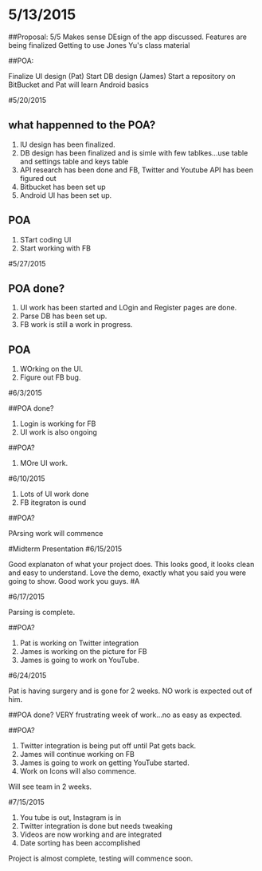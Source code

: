 # 5/13/2015

##Proposal:
5/5
Makes sense
DEsign of the app discussed.
Features are being finalized
Getting to use Jones Yu's class material

##POA:

Finalize UI design (Pat)
Start DB design (James)
Start a repository on BitBucket and Pat will learn Android basics

#5/20/2015

## what happenned to the POA?

1. IU design has been finalized.
2. DB design has been finalized and is simle with few tablkes...use table and settings table and keys table
3. API research has been done and FB, Twitter and Youtube API has been figured out
4. Bitbucket has been set up
5. Android UI has been set up.

## POA

1. STart coding UI
2. Start working with FB

#5/27/2015

## POA done?
1. UI work has been started and LOgin and Register pages are done. 
2. Parse DB has been set up.
3. FB work is still a work in progress.

## POA
1. WOrking on the UI. 
2. Figure out FB bug.

#6/3/2015

##POA done?

1. Login is working for FB
2. UI work is also ongoing

##POA?

1. MOre UI work.

#6/10/2015
1. Lots of UI work done
2. FB itegraton is ound

##POA?

PArsing work will commence

#Midterm Presentation
#6/15/2015

Good explanaton of what your project does.
This looks good, it looks clean and easy to understand.
Love the demo, exactly what you said you were going to show. 
Good work you guys.
#A

#6/17/2015

Parsing is complete.

##POA?

1. Pat is working on Twitter integration
2. James is working on the picture for FB
3. James is going to work on YouTube.

#6/24/2015

Pat is having surgery and is gone for 2 weeks. NO work is expected out of him.

##POA done?
VERY frustrating week of work...no as easy as expected.

##POA?

1. Twitter integration is being put off until Pat gets back.
2. James will continue working on FB
3. James is going to work on getting YouTube started.
4. Work on Icons will also commence.

Will see team in 2 weeks.

#7/15/2015

1. You tube is out, Instagram is in
2. Twitter integration is done but needs tweaking
3. Videos are now working and are integrated
4. Date sorting has been accomplished

Project is almost complete, testing will commence soon.









































































































































































































































































































































































































































































































































































































































































































































































































































































































































































































































